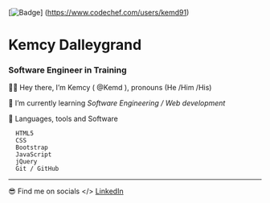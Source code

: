 [![Badge](https://cp-logo.vercel.app/codechef/kemd91)]
(https://www.codechef.com/users/kemd91)
# Kemcy Dalleygrand
### Software Engineer in Training

 
 🧍‍♂️ Hey there, I’m Kemcy ( @Kemd ), pronouns (He /Him /His)

 👀 I’m currently learning *Software Engineering / Web development*

 📖  Languages, tools and Software

      HTML5
      CSS
      Bootstrap
      JavaScript
      jQuery
      Git / GitHub
      
---

  😎 Find me on socials </> 
     [LinkedIn](https://www.linkedin.com/in/kdalle/)

<!---
Kemd/Kemd is a ✨ special ✨ repository because its `README.md` (this file) appears on your GitHub profile.
You can click the Preview link to take a look at your changes.
--->
